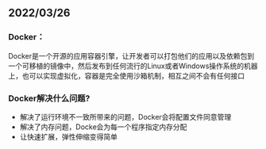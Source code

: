 ## 2022/03/26

### Docker：

Docker是一个开源的应用容器引擎，让开发者可以打包他们的应用以及依赖包到一个可移植的镜像中，然后发布到任何流行的Linux或者Windows操作系统的机器上，也可以实现虚拟化，容器是完全使用沙箱机制，相互之间不会有任何接口



### Docker解决什么问题?

- 解决了运行环境不一致所带来的问题，Docker会将配置文件同意管理
- 解决了内存问题，Docke会为每一个程序指定内存分配
- 让快速扩展，弹性伸缩变得简单